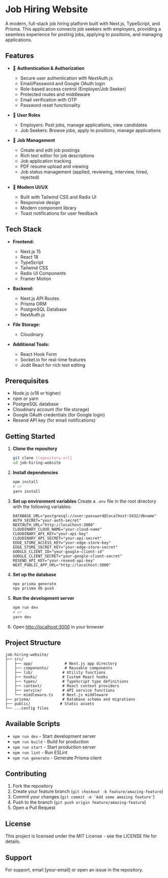 # Job Hiring Website

A modern, full-stack job hiring platform built with Next.js, TypeScript, and Prisma. This application connects job seekers with employers, providing a seamless experience for posting jobs, applying to positions, and managing applications.

## Features

- 🔐 **Authentication & Authorization**
  - Secure user authentication with NextAuth.js
  - Email/Password and Google OAuth login
  - Role-based access control (Employer/Job Seeker)
  - Protected routes and middleware
  - Email verification with OTP
  - Password reset functionality

- 👥 **User Roles**
  - Employers: Post jobs, manage applications, view candidates
  - Job Seekers: Browse jobs, apply to positions, manage applications

- 💼 **Job Management**
  - Create and edit job postings
  - Rich text editor for job descriptions
  - Job application tracking
  - PDF resume upload and viewing
  - Job status management (applied, reviewing, interview, hired, rejected)

- 🎨 **Modern UI/UX**
  - Built with Tailwind CSS and Radix UI
  - Responsive design
  - Modern component library
  - Toast notifications for user feedback

## Tech Stack

- **Frontend:**
  - Next.js 15
  - React 18
  - TypeScript
  - Tailwind CSS
  - Radix UI Components
  - Framer Motion

- **Backend:**
  - Next.js API Routes
  - Prisma ORM
  - PostgreSQL Database
  - NextAuth.js

- **File Storage:**
  - Cloudinary

- **Additional Tools:**
  - React Hook Form
  - Socket.io for real-time features
  - Jodit React for rich text editing

## Prerequisites

- Node.js (v18 or higher)
- npm or yarn
- PostgreSQL database
- Cloudinary account (for file storage)
- Google OAuth credentials (for Google login)
- Resend API key (for email notifications)

## Getting Started

1. **Clone the repository**
   ```bash
   git clone [repository-url]
   cd job-hiring-website
   ```

2. **Install dependencies**
   ```bash
   npm install
   # or
   yarn install
   ```

3. **Set up environment variables**
   Create a `.env` file in the root directory with the following variables:
   ```env
   DATABASE_URL="postgresql://user:password@localhost:5432/dbname"
   AUTH_SECRET="your-auth-secret"
   NEXTAUTH_URL="http://localhost:3000"
   CLOUDINARY_CLOUD_NAME="your-cloud-name"
   CLOUDINARY_API_KEY="your-api-key"
   CLOUDINARY_API_SECRET="your-api-secret"
   EDGE_STORE_ACCESS_KEY="your-edge-store-key"
   EDGE_STORE_SECRET_KEY="your-edge-store-secret"
   GOOGLE_CLIENT_ID="your-google-client-id"
   GOOGLE_CLIENT_SECRET="your-google-client-secret"
   RESEND_API_KEY="your-resend-api-key"
   NEXT_PUBLIC_APP_URL="http://localhost:3000"
   ```

4. **Set up the database**
   ```bash
   npx prisma generate
   npx prisma db push
   ```

5. **Run the development server**
   ```bash
   npm run dev
   # or
   yarn dev
   ```

6. Open [http://localhost:3000](http://localhost:3000) in your browser

## Project Structure

```
job-hiring-website/
├── src/
│   ├── app/              # Next.js app directory
│   ├── components/       # Reusable components
│   ├── lib/             # Utility functions
│   ├── hooks/           # Custom React hooks
│   ├── types/           # TypeScript type definitions
│   ├── context/         # React context providers
│   ├── service/         # API service functions
│   └── middleware.ts    # Next.js middleware
├── prisma/              # Database schema and migrations
├── public/             # Static assets
└── ...config files
```

## Available Scripts

- `npm run dev` - Start development server
- `npm run build` - Build for production
- `npm run start` - Start production server
- `npm run lint` - Run ESLint
- `npm run generate` - Generate Prisma client

## Contributing

1. Fork the repository
2. Create your feature branch (`git checkout -b feature/amazing-feature`)
3. Commit your changes (`git commit -m 'Add some amazing feature'`)
4. Push to the branch (`git push origin feature/amazing-feature`)
5. Open a Pull Request

## License

This project is licensed under the MIT License - see the LICENSE file for details.

## Support

For support, email [your-email] or open an issue in the repository.
